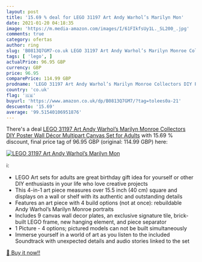 ```yaml
---
layout: post
title: '15.69 % deal for LEGO 31197 Art Andy Warhol’s Marilyn Mon'
date: 2021-01-20 04:18:35
image: 'https://m.media-amazon.com/images/I/61FIkfsUy1L._SL200_.jpg'
comments: true
category: ofertas
author: ring
slug: 'B0813Q7GM7-co.uk LEGO 31197 Art Andy Warhol’s Marilyn Monroe Collectors...'
tags: [ 'lego', ]
actualPrice: 96.95 GBP
currency: GBP
price: 96.95
comparePrice: 114.99 GBP
prodname: 'LEGO 31197 Art Andy Warhol’s Marilyn Monroe Collectors DIY Poster  Wall Décor  Multipart Canvas  Set for Adults'
country: 'co.uk'
flag: '🇬🇧'
buyurl: 'https://www.amazon.co.uk/dp/B0813Q7GM7/?tag=tolees0a-21'
descuento: '15.69'
average: '99.51540106951876'
---
```


There's a deal [LEGO 31197 Art Andy Warhol’s Marilyn Monroe Collectors DIY Poster  Wall Décor  Multipart Canvas  Set for Adults](https://www.amazon.co.uk/dp/B0813Q7GM7/?tag=tolees0a-21)  with  15.69 % discount, final price tag of  96.95 GBP (original: 114.99 GBP) here:

[![LEGO 31197 Art Andy Warhol’s Marilyn Mon](https://m.media-amazon.com/images/I/61FIkfsUy1L._SL200_.jpg)](https://www.amazon.co.uk/dp/B0813Q7GM7/?tag=tolees0a-21)

ℹ️:

- LEGO Art sets for adults are great birthday gift idea for yourself or other DIY enthusiasts in your life who love creative projects
- This 4-in-1 art piece measures over 15.5 inch (40 cm) square and displays on a wall or shelf with its authentic and outstanding details
- Features an art piece with 4 build options (not at once): rebuildable Andy Warhol’s Marilyn Monroe portraits
- Includes 9 canvas wall decor plates, an exclusive signature tile, brick-built LEGO frame, new hanging element, and piece separator
- 1 Picture - 4 options; pictured models can not be built simultaneously
- Immerse yourself in a world of art as you listen to the included Soundtrack with unexpected details and audio stories linked to the set

[🛒 Buy it now!!](https://www.amazon.co.uk/dp/B0813Q7GM7/?tag=tolees0a-21)
